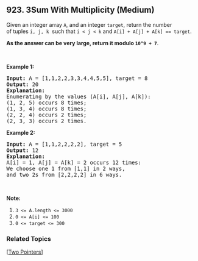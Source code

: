 <!--|This file generated by command(leetcode description); DO NOT EDIT.    |-->
<!--+----------------------------------------------------------------------+-->
<!--|@author    Openset <openset.wang@gmail.com>                           |-->
<!--|@link      https://github.com/openset                                 |-->
<!--|@home      https://github.com/openset/leetcode                        |-->
<!--+----------------------------------------------------------------------+-->

## 923. 3Sum With Multiplicity (Medium)

<p>Given an integer array <code>A</code>, and an integer <code>target</code>, return the number of&nbsp;tuples&nbsp;<code>i, j, k</code>&nbsp; such that <code>i &lt; j &lt; k</code> and&nbsp;<code>A[i] + A[j] + A[k] == target</code>.</p>

<p><strong>As the answer can be very large, return it modulo&nbsp;<code>10^9 + 7</code></strong>.</p>

<p>&nbsp;</p>

<p><strong>Example 1:</strong></p>

<pre>
<strong>Input: </strong>A = <span id="example-input-1-1">[1,1,2,2,3,3,4,4,5,5]</span>, target = <span id="example-input-1-2">8</span>
<strong>Output: </strong><span id="example-output-1">20</span>
<strong>Explanation: </strong>
Enumerating by the values (A[i], A[j], A[k]):
(1, 2, 5) occurs 8 times;
(1, 3, 4) occurs 8 times;
(2, 2, 4) occurs 2 times;
(2, 3, 3) occurs 2 times.
</pre>

<div>
<p><strong>Example 2:</strong></p>

<pre>
<strong>Input: </strong>A = <span id="example-input-2-1">[1,1,2,2,2,2]</span>, target = <span id="example-input-2-2">5</span>
<strong>Output: </strong><span id="example-output-2">12</span>
<strong>Explanation: </strong>
A[i] = 1, A[j] = A[k] = 2 occurs 12 times:
We choose one 1 from [1,1] in 2 ways,
and two 2s from [2,2,2,2] in 6 ways.
</pre>

<p>&nbsp;</p>
</div>

<p><strong>Note:</strong></p>

<ol>
	<li><code>3 &lt;= A.length &lt;= 3000</code></li>
	<li><code>0 &lt;= A[i] &lt;= 100</code></li>
	<li><code>0 &lt;= target &lt;= 300</code></li>
</ol>

### Related Topics
  [[Two Pointers](https://github.com/openset/leetcode/tree/master/tag/two-pointers/README.md)]
